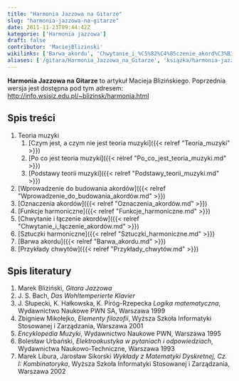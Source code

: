 ```yaml
---
title: "Harmonia Jazzowa na Gitarze"
slug: "harmonia-jazzowa-na-gitarze"
date: 2011-11-23T09:44:42Z
kategorie: ['Harmonia jazzowa']
draft: false
contributor: 'MaciejBlizinski'
wikilinks: ['Barwa_akordu', 'Chwytanie_i_%C5%82%C4%85czenie_akord%C3%B3w', 'Czym_jest,_a_czym_nie_jest_teoria_muzyki', 'Funkcje_harmoniczne', 'Oznaczenia_akord%C3%B3w', 'Po_co_jest_teoria_muzyki', 'Podstawy_teorii_muzyki', 'Przyk%C5%82ady_chwyt%C3%B3w', 'Sztuczki_harmoniczne', 'Wprowadzenie_do_budowania_akord%C3%B3w']
aliases: ['/gitara/Harmonia_Jazzowa_na_Gitarze', 'książka/harmonia-jazzowa-na-gitarze']
---
```

**Harmonia Jazzowa na Gitarze** to artykuł Macieja Blizińskiego.
Poprzednia wersja jest dostępna pod tym adresem:
<http://info.wsisiz.edu.pl/~blizinsk/harmonia.html>

## Spis treści

1.  Teoria muzyki
    1.  [Czym jest, a czym nie jest teoria
        muzyki]({{< relref "Teoria_muzyki" >}})
    2.  [Po co jest teoria muzyki]({{< relref "Po_co_jest_teoria_muzyki.md" >}})
    3.  [Podstawy teorii muzyki]({{< relref "Podstawy_teorii_muzyki.md" >}})
2.  [Wprowadzenie do budowania
    akordów]({{< relref "Wprowadzenie_do_budowania_akordów.md" >}})
3.  [Oznaczenia akordów]({{< relref "Oznaczenia_akordów.md" >}})
4.  [Funkcje harmoniczne]({{< relref "Funkcje_harmoniczne.md" >}})
5.  [Chwytanie i łączenie
    akordów]({{< relref "Chwytanie_i_łączenie_akordów.md" >}})
6.  [Sztuczki harmoniczne]({{< relref "Sztuczki_harmoniczne.md" >}})
7.  [Barwa akordu]({{< relref "Barwa_akordu.md" >}})
8.  [Przykłady chwytów]({{< relref "Przykłady_chwytów.md" >}})

## Spis literatury

1.  Marek Bliziński, *Gitara Jazzowa*
2.  J. S. Bach, *Das Wohltemperierte Klavier*
3.  J. Słupecki, K. Hałkowska, K. Piróg-Rzepecka *Logika matematyczna*,
    Wydawnictwo Naukowe PWN SA, Warszawa 1999
4.  Zbigniew Mikołejko, *Elementy filozofii*, Wyższa Szkoła Informatyki
    Stosowanej i Zarządzania, Warszawa 2001
5.  *Encyklopedia Muzyki*, Wydawnictwo Naukowe PWN, Warszawa 1995
6.  Bolesław Urbański, *Elektroakustyka w pytaniach i odpowiedziach*,
    Wydawnictwa Naukowo-Techniczne, Warszawa 1993
7.  Marek Libura, Jarosław Sikorski *Wykłady z Matematyki Dyskretnej,
    Cz. I: Kombinatoryka*, Wyższa Szkoła Informatyki Stosowanej i
    Zarządzania, Warszawa 2002

